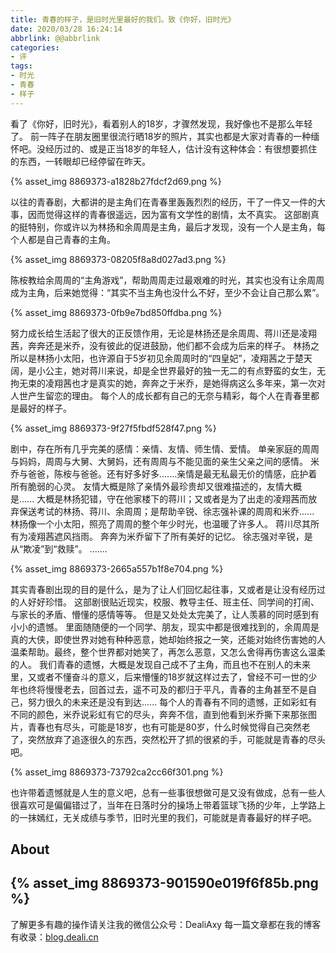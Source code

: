 ```yaml
---
title: 青春的样子，是旧时光里最好的我们。致《你好，旧时光》
date: 2020/03/28 16:24:14
abbrlink: @@abbrlink
categories:
- 评
tags:
- 时光
- 青春
- 样子
---
```

看了《你好，旧时光》，看着别人的18岁，才骤然发现，我好像也不是那么年轻了。
前一阵子在朋友圈里很流行晒18岁的照片，其实也都是大家对青春的一种缅怀吧。没经历过的、或是正当18岁的年轻人，估计没有这种体会：有很想要抓住的东西，一转眼却已经停留在昨天。

{% asset_img 8869373-a1828b27fdcf2d69.png %}

以往的青春剧，大都讲的是主角们在青春里轰轰烈烈的经历，干了一件又一件的大事，因而觉得这样的青春很遥远，因为富有文学性的剧情，太不真实。
这部剧真的挺特别，你或许以为林扬和余周周是主角，最后才发现，没有一个人是主角，每个人都是自己青春的主角。

{% asset_img 8869373-08205f8a8d027ad3.png %}

陈桉教给余周周的“主角游戏”，帮助周周走过最艰难的时光，其实也没有让余周周成为主角，后来她觉得：“其实不当主角也没什么不好，至少不会让自己那么累”。

{% asset_img 8869373-0fb9e7bd850ffdba.png %}

努力成长给生活起了很大的正反馈作用，无论是林扬还是余周周、蒋川还是凌翔茜，奔奔还是米乔，没有彼此的促进鼓励，他们都不会成为后来的样子。
林扬之所以是林扬小太阳，也许源自于5岁初见余周周时的“四皇妃”，凌翔茜之于楚天阔，是小公主，她对蒋川来说，却是全世界最好的独一无二的有点野蛮的女生，无拘无束的凌翔茜也才是真实的她，奔奔之于米乔，是她得病这么多年来，第一次对人世产生留恋的理由。
每个人的成长都有自己的无奈与精彩，每个人在青春里都是最好的样子。

{% asset_img 8869373-9f27f5fbdf528f47.png %}

剧中，存在所有几乎完美的感情：亲情、友情、师生情、爱情。
单亲家庭的周周与妈妈，周周与大舅、大舅妈，还有周周与不能见面的亲生父亲之间的感情。
米乔与爸爸，陈桉与爸爸。还有好多好多.......亲情是最无私最无价的情感，庇护着所有脆弱的心灵。
友情大概是除了亲情外最珍贵却又很难描述的，友情大概是......
大概是林扬犯错，守在他家楼下的蒋川；又或者是为了出走的凌翔茜而放弃保送考试的林扬、蒋川、余周周；是帮助辛锐、徐志强补课的周周和米乔......
林扬像一个小太阳，照亮了周周的整个年少时光，也温暖了许多人。
蒋川尽其所有为凌翔茜遮风挡雨。
奔奔为米乔留下了所有美好的记忆。
徐志强对辛锐，是从“欺凌”到“救赎”。
.......

{% asset_img 8869373-2665a557b1f8e704.png %}

其实青春剧出现的目的是什么，是为了让人们回忆起往事，又或者是让没有经历过的人好好珍惜。
这部剧很贴近现实，校服、教导主任、班主任、同学间的打闹、与家长的矛盾、懵懂的感情等等。
但是又处处太完美了，让人羡慕的同时感到有小小的遗憾。
里面随随便的一个同学、朋友，现实中都是很难找到的，余周周是真的大侠，即使世界对她有种种恶意，她却始终报之一笑，还能对始终伤害她的人温柔帮助。最终，整个世界都对她笑了，再怎么恶意，又怎么舍得再伤害这么温柔的人。
我们青春的遗憾，大概是发现自己成不了主角，而且也不在别人的未来里，又或者不懂奋斗的意义，后来懵懂的18岁就这样过去了，曾经不可一世的少年也终将慢慢老去，回首过去，遥不可及的都归于平凡，青春的主角甚至不是自己，努力很久的未来还是没有到达......
每个人的青春有不同的遗憾，正如彩虹有不同的颜色，米乔说彩虹有它的尽头，奔奔不信，直到他看到米乔撕下来那张图片，青春也有尽头，可能是18岁，也有可能是80岁，什么时候觉得自己突然老了，突然放弃了追逐很久的东西，突然松开了抓的很紧的手，可能就是青春的尽头吧。

{% asset_img 8869373-73792ca2cc66f301.png %}

也许带着遗憾就是人生的意义吧，总有一些事很想做可是又没有做成，总有一些人很喜欢可是偏偏错过了，当年在日落时分的操场上带着篮球飞扬的少年，上学路上的一抹嫣红，无关成绩与季节，旧时光里的我们，可能就是青春最好的样子吧。



## About
{% asset_img 8869373-901590e019f6f85b.png %}
---------------
了解更多有趣的操作请关注我的微信公众号：DealiAxy
每一篇文章都在我的博客有收录：[blog.deali.cn](http://blog.deali.cn)
